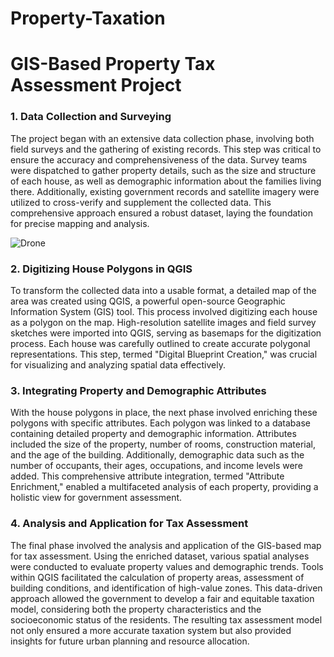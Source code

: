 # Property-Taxation
# GIS-Based Property Tax Assessment Project

### 1. Data Collection and Surveying
The project began with an extensive data collection phase, involving both field surveys and the gathering of existing records. This step was critical to ensure the accuracy and comprehensiveness of the data. Survey teams were dispatched to gather property details, such as the size and structure of each house, as well as demographic information about the families living there. Additionally, existing government records and satellite imagery were utilized to cross-verify and supplement the collected data. This comprehensive approach ensured a robust dataset, laying the foundation for precise mapping and analysis.

![Drone](https://github.com/CartoGrapherRaj/Property-Taxation/assets/170260258/881930cb-d303-4009-945a-9905a08cb819)

### 2. Digitizing House Polygons in QGIS
To transform the collected data into a usable format, a detailed map of the area was created using QGIS, a powerful open-source Geographic Information System (GIS) tool. This process involved digitizing each house as a polygon on the map. High-resolution satellite images and field survey sketches were imported into QGIS, serving as basemaps for the digitization process. Each house was carefully outlined to create accurate polygonal representations. This step, termed "Digital Blueprint Creation," was crucial for visualizing and analyzing spatial data effectively.

### 3. Integrating Property and Demographic Attributes
With the house polygons in place, the next phase involved enriching these polygons with specific attributes. Each polygon was linked to a database containing detailed property and demographic information. Attributes included the size of the property, number of rooms, construction material, and the age of the building. Additionally, demographic data such as the number of occupants, their ages, occupations, and income levels were added. This comprehensive attribute integration, termed "Attribute Enrichment," enabled a multifaceted analysis of each property, providing a holistic view for government assessment.

### 4. Analysis and Application for Tax Assessment
The final phase involved the analysis and application of the GIS-based map for tax assessment. Using the enriched dataset, various spatial analyses were conducted to evaluate property values and demographic trends. Tools within QGIS facilitated the calculation of property areas, assessment of building conditions, and identification of high-value zones. This data-driven approach allowed the government to develop a fair and equitable taxation model, considering both the property characteristics and the socioeconomic status of the residents. The resulting tax assessment model not only ensured a more accurate taxation system but also provided insights for future urban planning and resource allocation.
